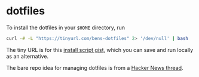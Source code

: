 # dotfiles

To install the dotfiles in your `$HOME` directory, run

```sh
curl -# -L "https://tinyurl.com/bens-dotfiles" 2> '/dev/null' | bash
```

The tiny URL is for this [install script gist](https://gist.github.com/benelan/c05cd2892a7ca684fb0a850e851151ef), which you can save and run locally as an alternative.


The bare repo idea for managing dotfiles is from a [Hacker News thread](https://news.ycombinator.com/item?id=11071754).
